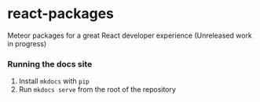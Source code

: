 # react-packages

Meteor packages for a great React developer experience (Unreleased work in progress)

### Running the docs site

1. Install `mkdocs` with `pip`
2. Run `mkdocs serve` from the root of the repository
